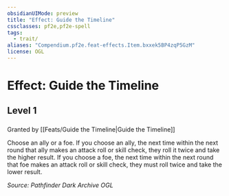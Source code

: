 ```yaml
---
obsidianUIMode: preview
title: "Effect: Guide the Timeline"
cssclasses: pf2e,pf2e-spell
tags:
  - trait/
aliases: "Compendium.pf2e.feat-effects.Item.bxxek5BP4zqP5GzM"
license: OGL
---
```

# Effect: Guide the Timeline
## Level 1
### 






Granted by [[Feats/Guide the Timeline|Guide the Timeline]]

Choose an ally or a foe. If you choose an ally, the next time within the next round that ally makes an attack roll or skill check, they roll it twice and take the higher result. If you choose a foe, the next time within the next round that foe makes an attack roll or skill check, they must roll twice and take the lower result.

*Source: Pathfinder Dark Archive*
*OGL*